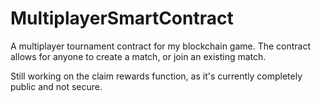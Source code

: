 # MultiplayerSmartContract

A multiplayer tournament contract for my blockchain game. The contract allows for anyone to create a match, or join an existing match.

Still working on the claim rewards function, as it's currently completely public and not secure. 
